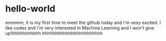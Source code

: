 # hello-world
emmmm, it is my first time to  meet the github today and i'm vesy excited.
I like codes and i'm very interested in Machine Learning and I won't give up!hhhhhhhhhhh
hhhhhhhhhhhhhhhhhhhhhhh
